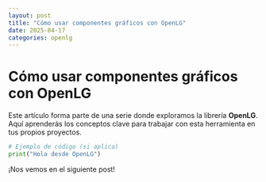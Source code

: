 ```yaml
---
layout: post
title: "Cómo usar componentes gráficos con OpenLG"
date: 2025-04-17
categories: openlg
---
```


# Cómo usar componentes gráficos con OpenLG

Este artículo forma parte de una serie donde exploramos la librería **OpenLG**.  
Aquí aprenderás los conceptos clave para trabajar con esta herramienta en tus propios proyectos.

<!-- Puedes añadir aquí el contenido detallado con ejemplos de código -->

```python
# Ejemplo de código (si aplica)
print("Hola desde OpenLG")
```

¡Nos vemos en el siguiente post!
